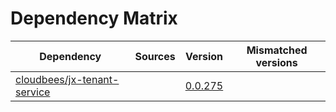 # Dependency Matrix

Dependency | Sources | Version | Mismatched versions
---------- | ------- | ------- | -------------------
[cloudbees/jx-tenant-service](https://github.com/cloudbees/jx-tenant-service) |  | [0.0.275](https://github.com/cloudbees/jx-tenant-service/releases/tag/v0.0.275) | 
